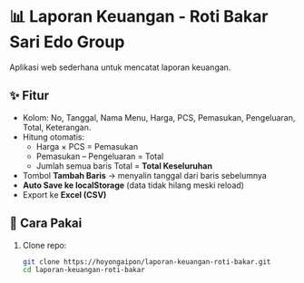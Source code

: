 # 📊 Laporan Keuangan - Roti Bakar Sari Edo Group

Aplikasi web sederhana untuk mencatat laporan keuangan.

## ✨ Fitur
- Kolom: No, Tanggal, Nama Menu, Harga, PCS, Pemasukan, Pengeluaran, Total, Keterangan.
- Hitung otomatis:
  - Harga × PCS = Pemasukan
  - Pemasukan – Pengeluaran = Total
  - Jumlah semua baris Total = **Total Keseluruhan**
- Tombol **Tambah Baris** → menyalin tanggal dari baris sebelumnya
- **Auto Save ke localStorage** (data tidak hilang meski reload)
- Export ke **Excel (CSV)**

## 🚀 Cara Pakai
1. Clone repo:
   ```bash
   git clone https://hoyongaipon/laporan-keuangan-roti-bakar.git
   cd laporan-keuangan-roti-bakar
